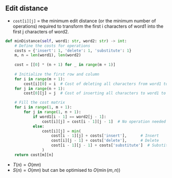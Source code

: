 

## Edit distance
- `cost[i][j]` = the minimum edit distance (or the minimum number of operations) required to transform the first i characters of word1 into the first j characters of word2.
```python
def minDistance(self, word1: str, word2: str) -> int:
    # Define the costs for operations
    costs = {'insert': 1, 'delete': 1, 'substitute': 1}
    m, n = len(word1), len(word2)
    
    cost = [[0] * (n + 1) for _ in range(m + 1)]
    
    # Initialize the first row and column
    for i in range(m + 1):
        cost[i][0] = i  # Cost of deleting all characters from word1 to form word2
    for j in range(n + 1):
        cost[0][j] = j  # Cost of inserting all characters to word1 to form word2

    # Fill the cost matrix
    for i in range(1, m + 1):
        for j in range(1, n + 1):
            if word1[i - 1] == word2[j - 1]:
                cost[i][j] = cost[i - 1][j - 1]  # No operation needed
            else:
                cost[i][j] = min(
                    cost[i - 1][j] + costs['insert'],      # Insert
                    cost[i][j - 1] + costs['delete'],      # Delete
                    cost[i - 1][j - 1] + costs['substitute']  # Substitute
                )
    return cost[m][n]
```
- $T(n) = O(mn)$
- $S(n) = O(mn)$ but can be optimised to $O(\min(m,n))$
